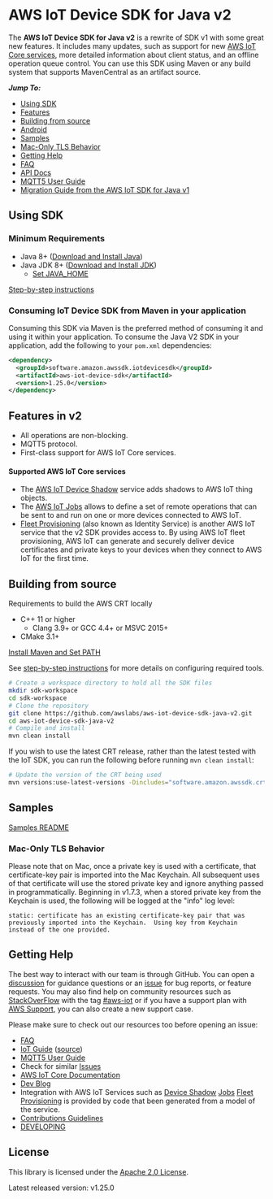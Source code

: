 # AWS IoT Device SDK for Java v2

The **AWS IoT Device SDK for Java v2** is a rewrite of SDK v1 with some great new features. It includes many updates,
such as support for new [AWS IoT Core services](#supported-aws-iot-core-services), more detailed information about client
status, and an offline operation queue control. You can use this SDK using Maven or any build system that supports
MavenCentral as an artifact source.

*__Jump To:__*

* [Using SDK](#using-sdk)
* [Features](#features-in-v2)
* [Building from source](#building-from-source)
* [Android](./documents/ANDROID.md)
* [Samples](samples)
* [Mac-Only TLS Behavior](#mac-only-tls-behavior)
* [Getting Help](#getting-help)
* [FAQ](./documents/FAQ.md)
* [API Docs](https://aws.github.io/aws-iot-device-sdk-java-v2/)
* [MQTT5 User Guide](./documents/MQTT5_Userguide.md)
* [Migration Guide from the AWS IoT SDK for Java v1](./documents/MIGRATION_GUIDE.md)

## Using SDK

### Minimum Requirements

* Java 8+ ([Download and Install Java](https://www.java.com/en/download/help/download_options.html))
* Java JDK 8+ ([Download and Install JDK](https://docs.oracle.com/en/java/javase/18/install/overview-jdk-installation.html#GUID-8677A77F-231A-40F7-98B9-1FD0B48C346A))
  * [Set JAVA_HOME](./documents/PREREQUISITES.md#set-java_home)

[Step-by-step instructions](./documents/PREREQUISITES.md)

### Consuming IoT Device SDK from Maven in your application

Consuming this SDK via Maven is the preferred method of consuming it and using it within your application. To consume the Java V2 SDK in your application, add the following to your `pom.xml` dependencies:

``` xml
<dependency>
  <groupId>software.amazon.awssdk.iotdevicesdk</groupId>
  <artifactId>aws-iot-device-sdk</artifactId>
  <version>1.25.0</version>
</dependency>
```

## Features in v2

* All operations are non-blocking.
* MQTT5 protocol.
* First-class support for AWS IoT Core services.

#### Supported AWS IoT Core services

* The [AWS IoT Device Shadow](https://docs.aws.amazon.com/iot/latest/developerguide/iot-device-shadows.html) service adds
shadows to AWS IoT thing objects.
* The [AWS IoT Jobs](https://docs.aws.amazon.com/iot/latest/developerguide/iot-jobs.html) allows to define a set of remote
operations that can be sent to and run on one or more devices connected to AWS IoT.
* [Fleet Provisioning](https://docs.aws.amazon.com/iot/latest/developerguide/provision-wo-cert.html) (also known as Identity
Service) is another AWS IoT service that the v2 SDK provides access to. By using AWS IoT fleet provisioning, AWS IoT can
generate and securely deliver device certificates and private keys to your devices when they connect to AWS IoT for the
first time.

## Building from source

Requirements to build the AWS CRT locally
* C++ 11 or higher
  * Clang 3.9+ or GCC 4.4+ or MSVC 2015+
* CMake 3.1+

[Install Maven and Set PATH](https://maven.apache.org/install.html)

See [step-by-step instructions](./documents/PREREQUISITES.md) for more details on configuring required tools.

``` sh
# Create a workspace directory to hold all the SDK files
mkdir sdk-workspace
cd sdk-workspace
# Clone the repository
git clone https://github.com/awslabs/aws-iot-device-sdk-java-v2.git
cd aws-iot-device-sdk-java-v2
# Compile and install
mvn clean install
```

If you wish to use the latest CRT release, rather than the latest tested with the IoT SDK, you can run the following before running `mvn clean install`:

~~~ sh
# Update the version of the CRT being used
mvn versions:use-latest-versions -Dincludes="software.amazon.awssdk.crt*"
~~~

## Samples

[Samples README](samples)

### Mac-Only TLS Behavior

Please note that on Mac, once a private key is used with a certificate, that certificate-key pair is imported into the Mac Keychain.  All subsequent uses of that certificate will use the stored private key and ignore anything passed in programmatically.  Beginning in v1.7.3, when a stored private key from the Keychain is used, the following will be logged at the "info" log level:

```
static: certificate has an existing certificate-key pair that was previously imported into the Keychain.  Using key from Keychain instead of the one provided.
```

## Getting Help

The best way to interact with our team is through GitHub. You can open a [discussion](https://github.com/aws/aws-iot-device-sdk-java-v2/discussions) for guidance questions or an [issue](https://github.com/aws/aws-iot-device-sdk-java-v2/issues/new/choose) for bug reports, or feature requests. You may also find help on community resources such as [StackOverFlow](https://stackoverflow.com/questions/tagged/aws-iot) with the tag [#aws-iot](https://stackoverflow.com/questions/tagged/aws-iot) or if you have a support plan with [AWS Support](https://aws.amazon.com/premiumsupport/), you can also create a new support case.

Please make sure to check out our resources too before opening an issue:

* [FAQ](./documents/FAQ.md)
* [IoT Guide](https://docs.aws.amazon.com/iot/latest/developerguide/what-is-aws-iot.html) ([source](https://github.com/awsdocs/aws-iot-docs))
* [MQTT5 User Guide](./documents/MQTT5_Userguide.md)
* Check for similar [Issues](https://github.com/aws/aws-iot-device-sdk-java-v2/issues)
* [AWS IoT Core Documentation](https://docs.aws.amazon.com/iot/)
* [Dev Blog](https://aws.amazon.com/blogs/?awsf.blog-master-iot=category-internet-of-things%23amazon-freertos%7Ccategory-internet-of-things%23aws-greengrass%7Ccategory-internet-of-things%23aws-iot-analytics%7Ccategory-internet-of-things%23aws-iot-button%7Ccategory-internet-of-things%23aws-iot-device-defender%7Ccategory-internet-of-things%23aws-iot-device-management%7Ccategory-internet-of-things%23aws-iot-platform)
* Integration with AWS IoT Services such as
[Device Shadow](https://docs.aws.amazon.com/iot/latest/developerguide/iot-device-shadows.html)
[Jobs](https://docs.aws.amazon.com/iot/latest/developerguide/iot-jobs.html)
[Fleet Provisioning](https://docs.aws.amazon.com/iot/latest/developerguide/provision-wo-cert.html)
is provided by code that been generated from a model of the service.
* [Contributions Guidelines](./documents/CONTRIBUTING.md)
* [DEVELOPING](./documents/DEVELOPING.md)

## License

This library is licensed under the [Apache 2.0 License](./documents/LICENSE).

Latest released version: v1.25.0
